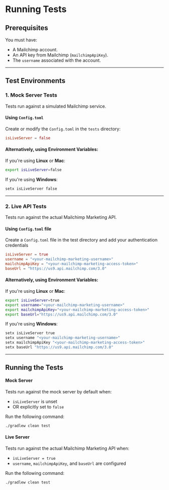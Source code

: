 # Running Tests

## Prerequisites

You must have:

- A Mailchimp account.
- An API key from Mailchimp (`mailchimpApiKey`).
- The `username` associated with the account.

---

## Test Environments

### 1. Mock Server Tests
Tests run against a simulated Mailchimp service.

#### Using `Config.toml`
Create or modify the `Config.toml` in the `tests` directory:

```toml
isLiveServer = false
```

#### Alternatively, using Environment Variables:
If you're using **Linux** or **Mac**:

```bash
export isLiveServer=false
```

If you're using **Windows**:

```bash
setx isLiveServer false
```

---

### 2. Live API Tests
Tests run against the actual Mailchimp Marketing API.

#### Using `Config.toml` file
Create a `Config.toml` file in the test directory and add your authentication credentials

```toml
isLiveServer = true
username = "<your-mailchimp-marketing-username>"
mailchimpApiKey = "<your-mailchimp-marketing-access-token>"
baseUrl = "https://us9.api.mailchimp.com/3.0"
```

#### Alternatively, using Environment Variables:
If you're using **Linux** or **Mac**:

```bash
export isLiveServer=true
export username="<your-mailchimp-marketing-username>"
export mailchimpApiKey="<your-mailchimp-marketing-access-token>"
export baseUrl="https://us9.api.mailchimp.com/3.0"
```

If you're using **Windows**:

```bash
setx isLiveServer true
setx username "<your-mailchimp-marketing-username>"
setx mailchimpApiKey "<your-mailchimp-marketing-access-token>"
setx baseUrl "https://us9.api.mailchimp.com/3.0"
```

---

## Running the Tests

#### Mock Server
Tests run against the mock server by default when:

- `isLiveServer` is unset
- OR explicitly set to `false`

Run the following command:

```bash
./gradlew clean test
```

#### Live Server
Tests run against the actual Mailchimp Marketing API when:

- `isLiveServer = true`
- `username`, `mailchimpApiKey`, and `baseUrl` are configured

Run the following command:

```bash
./gradlew clean test
```
